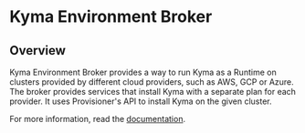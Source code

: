 # Kyma Environment Broker

## Overview

Kyma Environment Broker provides a way to run Kyma as a Runtime on clusters provided by different cloud providers, such as AWS, GCP or Azure. The broker provides services that install Kyma with a separate plan for each provider. It uses Provisioner's API to install Kyma on the given cluster.

For more information, read the [documentation](../../docs/kyma-environment-broker).
